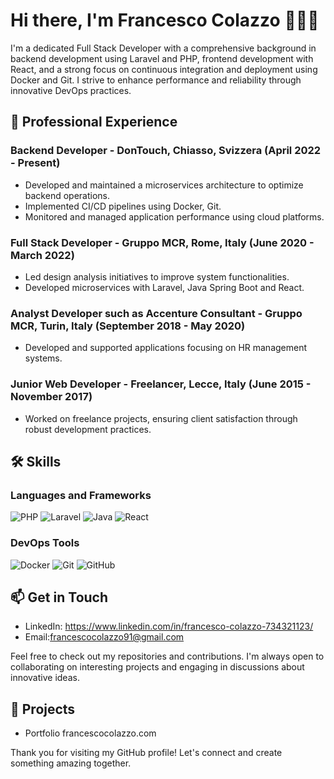 # Hi there, I'm Francesco Colazzo 👋👨‍💻

I'm a dedicated Full Stack Developer with a comprehensive background in backend development using Laravel and PHP, frontend development with React, and a strong focus on continuous integration and deployment using Docker and Git. I strive to enhance performance and reliability through innovative DevOps practices.

## 💼 Professional Experience

### Backend Developer - DonTouch, Chiasso, Svizzera (April 2022 - Present)
- Developed and maintained a microservices architecture to optimize backend operations.
- Implemented CI/CD pipelines using Docker, Git.
- Monitored and managed application performance using cloud platforms.

### Full Stack Developer - Gruppo MCR, Rome, Italy (June 2020 - March 2022)
- Led design analysis initiatives to improve system functionalities.
- Developed microservices with Laravel, Java Spring Boot and React.

### Analyst Developer such as Accenture Consultant - Gruppo MCR, Turin, Italy (September 2018 - May 2020)
- Developed and supported applications focusing on HR management systems.

### Junior Web Developer - Freelancer, Lecce, Italy (June 2015 - November 2017)
- Worked on freelance projects, ensuring client satisfaction through robust development practices.

## 🛠️ Skills

### Languages and Frameworks
![PHP](https://img.shields.io/badge/PHP-777BB4?style=for-the-badge&logo=php&logoColor=white)
![Laravel](https://img.shields.io/badge/Laravel-FF2D20?style=for-the-badge&logo=laravel&logoColor=white)
![Java](https://img.shields.io/badge/Java-007396?style=for-the-badge&logo=java&logoColor=white)
![React](https://img.shields.io/badge/React-61DAFB?style=for-the-badge&logo=react&logoColor=white)

### DevOps Tools
![Docker](https://img.shields.io/badge/Docker-2496ED?style=for-the-badge&logo=docker&logoColor=white)
![Git](https://img.shields.io/badge/Git-F05032?style=for-the-badge&logo=git&logoColor=white)
![GitHub](https://img.shields.io/badge/GitHub-181717?style=for-the-badge&logo=github&logoColor=white)

## 📫 Get in Touch
- LinkedIn: https://www.linkedin.com/in/francesco-colazzo-734321123/
- Email:francescocolazzo91@gmail.com

Feel free to check out my repositories and contributions. I'm always open to collaborating on interesting projects and engaging in discussions about innovative ideas.

## 🚀 Projects
- Portfolio francescocolazzo.com

Thank you for visiting my GitHub profile! Let's connect and create something amazing together.
